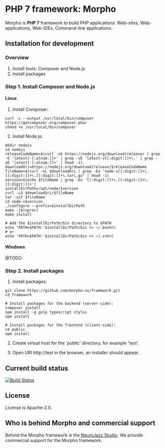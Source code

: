 # PHP 7 framework: Morpho

Morpho is **PHP 7** framework to build PHP applications: Web-sites, Web-applications, Web-IDEs, Command-line applications.


## Installation for development

### Overview

1) Install tools: Composer and Node.js
2) Install packages


### Step 1. Install Composer and Node.js

#### Linux

1) Install Composer:
```
curl -s --output /usr/local/bin/composer https://getcomposer.org/composer.phar
chmod +x /usr/local/bin/composer
```

2) Install Node.js:
```
mkdir nodejs
cd nodejs
releaseCodeName=$(curl -sk https://nodejs.org/download/release/ | grep -E 'latest[-[:alnum:]]+' | grep -vE 'latest-v[[:digit:]]+\.' | grep -oE 'latest[-[:alnum:]]+' | head -1)
downloadUri=https://nodejs.org/download/release/$releaseCodeName
fileName=$(curl -sL $downloadUri | grep -Eo 'node-v[[:digit:]]+\.[[:digit:]]+\.[[:digit:]]+\.tar\.gz' | head -1)
version=$(echo $fileName | grep -Eo '[[:digit:]]+\.[[:digit:]]+\.[[:digit:]]+')
installDirPath=/opt/node/$version
curl -LO $downloadUri/$fileName
tar -xzf $fileName
cd node-v$version
./configure --prefix=$installDirPath
make -j$(nproc)
make install

# Add the $installDirPath/bin directory to $PATH
echo 'PATH=$PATH:'$installDirPath/bin >> ~/.bashrc
# or
echo 'PATH=$PATH:'$installDirPath/bin >> ~/.zshrc
```



#### Windows

@TODO


### Step 2. Install packages

1) Install packages:
```
git clone https://github.com/morpho-os/framework.git
cd framework

# Install packages for the backend (server-side):
composer install
npm install -g gulp typescript stylus
npm install

# Install packages for the frontend (client-side):
cd public
npm install
```

2) Create virtual host for the 'public' directory, for example 'test'.

3) Open URI http://test in the browser, an installer should appear.


## Current build status

[![Build Status](https://travis-ci.org/morpho-os/framework.svg?branch=master)](https://travis-ci.org/morpho-os/framework)


## License

License is Apache-2.0.


## Who is behind Morpho and commercial support

Behind the Morpho framework is the [NeuroJazz Studio](http://neurojazz.com). We provide commercial support for the Morpho framework.
